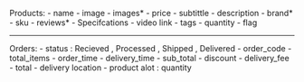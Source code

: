 Products:
    - name
    - image
    - images*
    - price
    - subtittle
    - description
    - brand*
    - sku
    - reviews*
    - Specifcations
    - video link
    - tags
    - quantity
    - flag
____________________________

Orders:
    - status : Recieved , Processed ,  Shipped , Delivered
    - order_code
    - total_items
    - order_time
    - delivery_time
    - sub_total
    - discount
    - delivery_fee
    - total
    - delivery location
    - product alot : quantity 